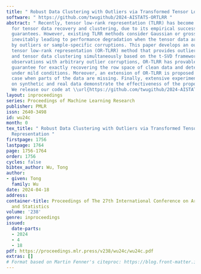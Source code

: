 ```yaml
---
title: " Robust Data Clustering with Outliers via Transformed Tensor Low-Rank Representation "
software: " https://github.com/twugithub/2024-AISTATS-ORTLRR "
abstract: " Recently, tensor low-rank representation (TLRR) has become a popular tool
  for tensor data recovery and clustering, due to its empirical success and theoretical
  guarantees. However, existing TLRR methods consider Gaussian or gross sparse noise,
  inevitably leading to performance degradation when the tensor data are contaminated
  by outliers or sample-specific corruptions. This paper develops an outlier-robust
  tensor low-rank representation (OR-TLRR) method that provides outlier detection
  and tensor data clustering simultaneously based on the t-SVD framework. For tensor
  observations with arbitrary outlier corruptions, OR-TLRR has provable performance
  guarantee for exactly recovering the row space of clean data and detecting outliers
  under mild conditions. Moreover, an extension of OR-TLRR is proposed to handle the
  case when parts of the data are missing. Finally, extensive experimental results
  on synthetic and real data demonstrate the effectiveness of the proposed algorithms.
  We release our code at \\url{https://github.com/twugithub/2024-AISTATS-ORTLRR}. "
layout: inproceedings
series: Proceedings of Machine Learning Research
publisher: PMLR
issn: 2640-3498
id: wu24c
month: 0
tex_title: " Robust Data Clustering with Outliers via Transformed Tensor Low-Rank
  Representation "
firstpage: 1756
lastpage: 1764
page: 1756-1764
order: 1756
cycles: false
bibtex_author: Wu, Tong
author:
- given: Tong
  family: Wu
date: 2024-04-18
address:
container-title: Proceedings of The 27th International Conference on Artificial Intelligence
  and Statistics
volume: '238'
genre: inproceedings
issued:
  date-parts:
  - 2024
  - 4
  - 18
pdf: https://proceedings.mlr.press/v238/wu24c/wu24c.pdf
extras: []
# Format based on Martin Fenner's citeproc: https://blog.front-matter.io/posts/citeproc-yaml-for-bibliographies/
---
```

